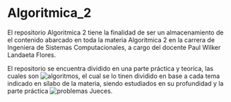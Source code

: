 # Algoritmica_2
El repositorio Algoritmica 2 tiene la finalidad de ser un almacenamiento de el contenido abarcado en toda la materia Algoritmica 2 en la carrera de Ingeniera de Sistemas Computacionales, a cargo del docente Paul Wilker Landaeta Flores.

El repositorio se encuentra dividido en una parte práctica y teoríca, las cuales son ![algoritmos](https://github.com/camgany/Algoritmica_2/tree/main/algoritmos), el cual se lo tinen dividido en base a cada tema indicado en sílabo de la materia, siendo estudiados en su profundidad y la parte práctica
![problemas Jueces](https://github.com/camgany/Algoritmica_2/tree/main/problemas_jueces).

